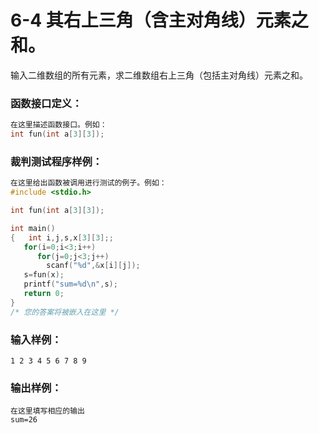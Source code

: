 # 6-4 其右上三角（含主对角线）元素之和。

输入二维数组的所有元素，求二维数组右上三角（包括主对角线）元素之和。

### 函数接口定义：
```c
在这里描述函数接口。例如：
int fun(int a[3][3]);
```
### 裁判测试程序样例：
```c
在这里给出函数被调用进行测试的例子。例如：
#include <stdio.h>

int fun(int a[3][3]);

int main()
{   int i,j,s,x[3][3];;
   for(i=0;i<3;i++)
      for(j=0;j<3;j++)
        scanf("%d",&x[i][j]);
   s=fun(x);
   printf("sum=%d\n",s);
   return 0;
}
/* 您的答案将被嵌入在这里 */
```

### 输入样例：
```in
1 2 3 4 5 6 7 8 9
```

### 输出样例：
```out
在这里填写相应的输出
sum=26
```
